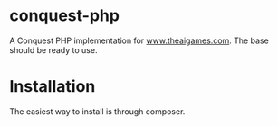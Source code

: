 conquest-php
============

A Conquest PHP implementation for www.theaigames.com. The base should be ready to use.

Installation
============

The easiest way to install is through composer.